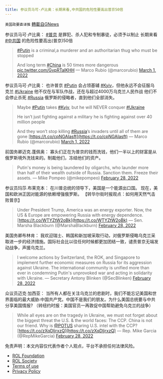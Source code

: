 ```yaml
---
title: 参议员马可·卢比奥：长期来看,中共国的危险性要高出普京50倍
---
```

`美国政要直译推` [轉載自GNews](https://gnews.org/zh-hans/2085582/)

参议员马可·卢比奥： [#普京](https://gettr.com/hashtag/%23%E6%99%AE%E4%BA%AC) 是罪犯、杀人犯和专制暴徒，必须予以制止 长期来看 [#中共国](https://gettr.com/hashtag/%23%E4%B8%AD%E5%85%B1%E5%9B%BD) 的危险性要高出(普京)50倍



> [#Putin](https://twitter.com/hashtag/Putin?src=hash&amp;ref_src=twsrc%5Etfw) is a criminal,a murderer and an authoritarian thug who must be stopped
> 
> And long term [#China](https://twitter.com/hashtag/China?src=hash&amp;ref_src=twsrc%5Etfw) is 50 times more dangerous [pic.twitter.com/GvpRTalKHH](https://t.co/GvpRTalKHH)
> — Marco Rubio (@marcorubio) [March 1, 2022](https://twitter.com/marcorubio/status/1498511007580401665?ref_src=twsrc%5Etfw)



参议员马可·卢比奥： 也许普京 [#Putin](https://twitter.com/hashtag/Putin?src=hashtag_click) 会占领基辅 [#Kyiv](https://twitter.com/hashtag/Kyiv?src=hashtag_click)，但他永远不会征服乌克兰 [#Ukraine](https://twitter.com/hashtag/Ukraine?src=hashtag_click) 他不仅在与军队作战，还在与超过4000万乌克兰人民作战 他们不会停止杀死 [#Russia](https://twitter.com/hashtag/Russia?src=hashtag_click) 俄罗斯的侵略者，直到他们全部消失。



> Maybe [#Putin](https://twitter.com/hashtag/Putin?src=hash&amp;ref_src=twsrc%5Etfw) takes [#Kyiv](https://twitter.com/hashtag/Kyiv?src=hash&amp;ref_src=twsrc%5Etfw), but he will NEVER conquer [#Ukraine](https://twitter.com/hashtag/Ukraine?src=hash&amp;ref_src=twsrc%5Etfw) 
> 
> He isn’t just fighting against a military he is fighting against over 40 million people 
> 
> And they won’t stop killing [#Russia](https://twitter.com/hashtag/Russia?src=hash&amp;ref_src=twsrc%5Etfw)’s invaders until all of them are gone
>  [https://t.co/cpNGAIasft](https://t.co/cpNGAIasft)
> — Marco Rubio (@marcorubio) [March 1, 2022](https://twitter.com/marcorubio/status/1498518153818779649?ref_src=twsrc%5Etfw)



前国务卿迈克.蓬佩奥： 寡头们正在为普京的钱而洗钱，他们一半以上的财富是从俄罗斯境外洗钱来的。制裁他们，冻结他们的资产。



> Putin's money is being laundered by oligarchs, who launder more than half of their wealth outside of Russia. Sanction them. Freeze their assets.
> — Mike Pompeo (@mikepompeo) [February 28, 2022](https://twitter.com/mikepompeo/status/1498426534289358856?ref_src=twsrc%5Etfw)



参议员玛莎.布莱克本： 在川普总统的领导下，美国是一个能源出口国。 现在，美国和欧洲正因对能源的依赖增强俄罗斯。 【转华尔街时报观点：如何用天然气击败普京】



> Under President Trump, America was an energy exporter. Now, the US & Europe are empowering Russia with energy dependence.[https://t.co/WTYZtW2oBk](https://t.co/WTYZtW2oBk)
> — Sen. Marsha Blackburn (@MarshaBlackburn) [February 28, 2022](https://twitter.com/MarshaBlackburn/status/1498409493016846339?ref_src=twsrc%5Etfw)



美国务卿布林肯： 我欢迎瑞士、韩国和新加坡采取行动，对俄罗斯侵略乌克兰采取进一步的经济措施。国际社会比以往任何时候都更加团结一致，谴责普京无端发动战争，声援乌克兰。



> I welcome actions by Switzerland, the ROK, and Singapore to implement further economic measures on Russia for its aggression against Ukraine. The international community is unified more than ever in condemning Putin's unprovoked war and acting in solidarity with Ukraine.
> — Secretary Antony Blinken (@SecBlinken) [February 28, 2022](https://twitter.com/SecBlinken/status/1498404448888107016?ref_src=twsrc%5Etfw)



众议员迈克·加西亚： 当所有人都在关注乌克兰的悲剧时，我们不能忘记美国和世界面临的最大威胁:中国共产党。中国不是我们的朋友。为什么美国总统要与中共分享美国情报? （转纽约时报：美国官员一再敦促中国帮助避免乌克兰的战争）



> While all eyes are on the tragedy in Ukraine, we must not forget about the biggest threat the U.S. & the world faces: The CCP. China is not our friend. Why is [@POTUS](https://twitter.com/POTUS?ref_src=twsrc%5Etfw) sharing U.S. intel with the CCP?[https://t.co/zXqDIjrxzQ](https://t.co/zXqDIjrxzQ)
> — Rep. Mike Garcia (@RepMikeGarcia) [February 28, 2022](https://twitter.com/RepMikeGarcia/status/1498313245832196103?ref_src=twsrc%5Etfw)



 

免责声明：本文内容仅代表作者个人观点，平台不承担任何法律风险。

- [ROL Foundation](https://rolfoundation.org/)
- [ROL Society](https://rolsociety.org/)
- [Terms of use](https://gnews.org/terms-of-use-3/)
- [Privacy Policy](https://gnews.org/privacy-policy/)
